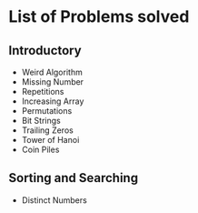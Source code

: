 # List of Problems solved

## Introductory
- Weird Algorithm
- Missing Number
- Repetitions
- Increasing Array
- Permutations
- Bit Strings
- Trailing Zeros
- Tower of Hanoi
- Coin Piles

## Sorting and Searching
- Distinct Numbers


